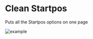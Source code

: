 # Clean Startpos

Puts all the Startpos options on one page

![example](https://github.com/blueblock6/CleanStartpos/blob/b98cbb9a64e519fe7c746e9e9eb2862deed0b2f0/resources/example.pngresources/example.png)